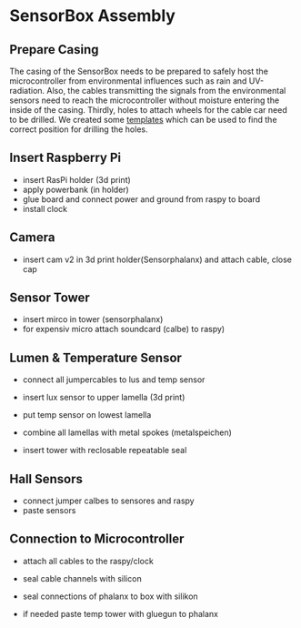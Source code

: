 # SensorBox Assembly

## Prepare Casing 

The casing of the SensorBox needs to be prepared to safely host the microcontroller from environmental influences such as rain and UV-radiation. Also, the cables transmitting the signals from the environmental sensors need to reach the microcontroller without moisture entering the inside of the casing. Thirdly, holes to attach wheels for the cable car need to be drilled. We created some [templates](assets/templates.pdf) which can be used to find the correct position for drilling the holes.



## Insert Raspberry Pi

- insert RasPi holder (3d print)
- apply powerbank (in holder)
- glue board and connect power and ground from raspy to board
- install clock 

## Camera

- insert cam v2 in 3d print holder(Sensorphalanx) and attach cable, close cap

## Sensor Tower

- insert mirco in tower (sensorphalanx)
- for expensiv micro attach soundcard (calbe) to raspy)

## Lumen & Temperature Sensor

- connect all jumpercables to lus and temp sensor

- insert lux sensor to upper lamella (3d print)
- put temp sensor on lowest lamella
- combine all lamellas with metal spokes (metalspeichen)
- insert tower with reclosable repeatable seal

## Hall Sensors

- connect jumper calbes to sensores and raspy
- paste sensors 

## Connection to Microcontroller

- attach all cables to the raspy/clock 

- seal cable channels with silicon

- seal connections of phalanx to box with silikon

- if needed paste temp tower with gluegun to phalanx

  